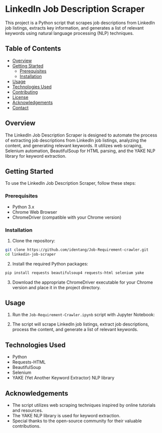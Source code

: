 # LinkedIn Job Description Scraper

This project is a Python script that scrapes job descriptions from LinkedIn job listings, extracts key information, and generates a list of relevant keywords using natural language processing (NLP) techniques.

## Table of Contents

- [Overview](#overview)
- [Getting Started](#getting-started)
  - [Prerequisites](#prerequisites)
  - [Installation](#installation)
- [Usage](#usage)
- [Technologies Used](#technologies-used)
- [Contributing](#contributing)
- [License](#license)
- [Acknowledgements](#acknowledgements)
- [Contact](#contact)

## Overview

The LinkedIn Job Description Scraper is designed to automate the process of extracting job descriptions from LinkedIn job listings, analyzing the content, and generating relevant keywords. It utilizes web scraping, Selenium automation, BeautifulSoup for HTML parsing, and the YAKE NLP library for keyword extraction.

## Getting Started

To use the LinkedIn Job Description Scraper, follow these steps:

### Prerequisites

- Python 3.x
- Chrome Web Browser
- ChromeDriver (compatible with your Chrome version)

### Installation

1. Clone the repository:

```bash
git clone https://github.com/identang/Job-Requirement-crawler.git
cd linkedin-job-scraper
```

2. Install the required Python packages:

```bash
pip install requests beautifulsoup4 requests-html selenium yake
```

3. Download the appropriate ChromeDriver executable for your Chrome version and place it in the project directory.

## Usage

1. Run the `Job-Requirement-Crawler.ipynb` script with Jupyter Notebook:

2. The script will scrape LinkedIn job listings, extract job descriptions, process the content, and generate a list of relevant keywords.

## Technologies Used

- Python
- Requests-HTML
- BeautifulSoup
- Selenium
- YAKE (Yet Another Keyword Extractor) NLP library

## Acknowledgements

- The script utilizes web scraping techniques inspired by online tutorials and resources.
- The YAKE NLP library is used for keyword extraction.
- Special thanks to the open-source community for their valuable contributions.

